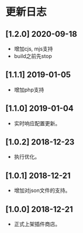 # 更新日志

## [1.2.0] 2020-09-18
- 增加cjs, mjs支持
- build之前先stop 

## [1.1.1] 2019-01-05
- 增加php支持 

## [1.1.0] 2019-01-04
- 实时响应配置更新。

## [1.0.2] 2018-12-23
- 执行优化。

## [1.0.1] 2018-12-21
- 增加对json文件的支持。

## [1.0.0] 2018-12-21
- 正式上架插件商店。